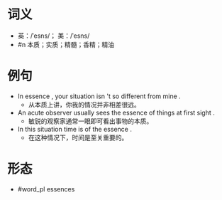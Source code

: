 # 词义
- 英：/ˈesns/； 美：/ˈesns/
- #n 本质；实质；精髓；香精；精油
# 例句
- In essence , your situation isn 't so different from mine .
	- 从本质上讲，你我的情况并非相差很远。
- An acute observer usually sees the essence of things at first sight .
	- 敏锐的观察家通常一眼即可看出事物的本质。
- In this situation time is of the essence .
	- 在这种情况下，时间是至关重要的。
# 形态
- #word_pl essences

